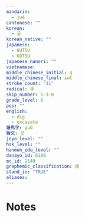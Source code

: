 ```yaml
---
mandarin:
  - jué
cantonese: ""
korean:
  - 굴
korean_native: ""
japanese:
  - KUTSU
  - KOTSU
japanese_nanori: ""
vietnamese:
middle_chinese_initial: g
middle_chinese_final: ɨut
stroke_count: "11"
radical: 手
skip_number: 1-3-8
grade_level: 6
pos: ""
english:
  - dig
  - excavate
羅馬字: gud
韓文: 굳
joyo_level: ""
hsk_level: ""
hanmun_edu_level: ""
danayo_id: 6100
mc_id: 2149
graphemic_classification: 屈
stand_in: "TRUE"
aliases:
---
```


# Notes
